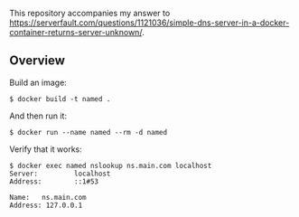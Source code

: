 This repository accompanies my answer to <https://serverfault.com/questions/1121036/simple-dns-server-in-a-docker-container-returns-server-unknown/>.

## Overview

Build an image:

```
$ docker build -t named .
```

And then run it:

```
$ docker run --name named --rm -d named
```

Verify that it works:

```
$ docker exec named nslookup ns.main.com localhost
Server:         localhost
Address:        ::1#53

Name:   ns.main.com
Address: 127.0.0.1
```
